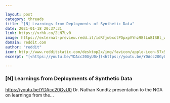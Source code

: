 ```yaml
---

layout: post
category: threads
title: "[N] Learnings from Deployments of Synthetic Data"
date: 2021-01-18 20:37:31
link: https://vrhk.co/2LN7Lv0
image: https://external-preview.redd.it/idRfjwbxctPDpxpVYhz9BlLuBISBl_w4NgglJ6gsuNc.jpg?width=480&height=251.308900524&auto=webp&crop=480:251.308900524,smart&s=c74c44d8ccd7caefbf6c7610b672aa8340265b93
domain: reddit.com
author: "reddit"
icon: http://www.redditstatic.com/desktop2x/img/favicon/apple-icon-57x57.png
excerpt: "[<https://youtu.be/YDAcc20GyU0>](<https://youtu.be/YDAcc20GyU0>) Dr. Nathan Kundtz presentation to the NGA on learnings from the..."

---
```


### [N] Learnings from Deployments of Synthetic Data

[<https://youtu.be/YDAcc20GyU0>](<https://youtu.be/YDAcc20GyU0>) Dr. Nathan Kundtz presentation to the NGA on learnings from the...